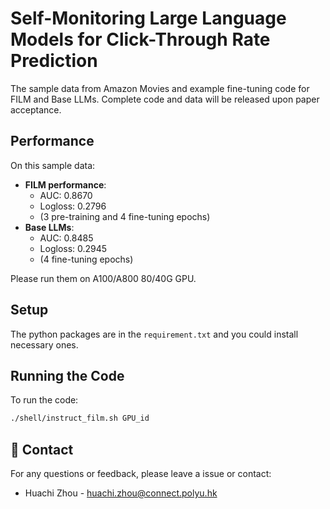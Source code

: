 # Self-Monitoring Large Language Models for Click-Through Rate Prediction

The sample data from Amazon Movies and example fine-tuning code for FILM and Base LLMs. Complete code and data will be released upon paper acceptance.

## Performance

On this sample data:
- **FILM performance**: 
  - AUC: 0.8670 
  - Logloss: 0.2796 
  - (3 pre-training and 4 fine-tuning epochs)
- **Base LLMs**: 
  - AUC: 0.8485 
  - Logloss: 0.2945 
  - (4 fine-tuning epochs)
  
Please run them on A100/A800 80/40G GPU.

## Setup

The python packages are in the `requirement.txt` and you could install necessary ones.

## Running the Code

To run the code:

```bash
./shell/instruct_film.sh GPU_id
```

## 📮 Contact
For any questions or feedback, please leave a issue or contact:
- Huachi Zhou - huachi.zhou@connect.polyu.hk
